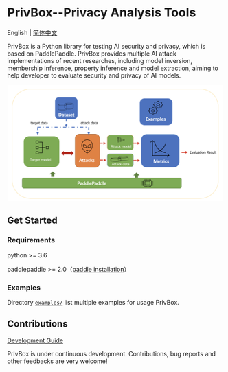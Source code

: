 # PrivBox--Privacy Analysis Tools
English | [简体中文](./README_cn.md)


PrivBox is a Python library for testing AI security and privacy, which is based on PaddlePaddle. PrivBox provides multiple AI attack implementations of recent researches, including model inversion, membership inference, property inference and model extraction, aiming to help developer to evaluate security and privacy of AI models.

<p align="center">
  <img src="docs/images/PrivBox.png?raw=true" width="500" title="PrivBox Framework">
</p>

## Get Started


### Requirements
python >= 3.6

paddlepaddle >= 2.0（[paddle installation](https://www.paddlepaddle.org.cn/documentation/docs/en/install/index_en.html)）


### Examples

Directory [`examples/`](examples/) list multiple examples for usage PrivBox.


## Contributions

[Development Guide](docs/README.md)


PrivBox is under continuous development. Contributions, bug reports and other feedbacks are very welcome!